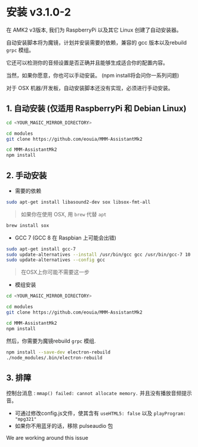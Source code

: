 # 安装 v3.1.0-2

在 AMK2 v3版本, 我们为 RaspberryPi 以及其它 Linux 创建了自动安装器。

自动安装脚本将为魔镜，计划并安装需要的依赖，兼容的 gcc 版本以及rebuild `grpc` 模组。

它还可以检测你的音频设置是否正确并且能够生成适合你的配置内容。

当然，如果你愿意，你也可以手动安装。 (npm install将会问你一系列问题)

对于 OSX 机器/开发板，自动安装脚本还没有实现，必须进行手动安装。

## 1. 自动安装 (仅适用 RaspberryPi 和 Debian Linux)
```sh
cd <YOUR_MAGIC_MIRROR_DIRECTORY>

cd modules
git clone https://github.com/eouia/MMM-AssistantMk2

cd MMM-AssistantMk2
npm install

```

## 2. 手动安装

- 需要的依赖
```sh
sudo apt-get install libasound2-dev sox libsox-fmt-all
```
> 如果你在使用 OSX, 用 `brew` 代替 `apt`

```sh
brew install sox
```
- GCC 7 (GCC 8 在 Raspbian 上可能会出错)
```sh
sudo apt-get install gcc-7
sudo update-alternatives --install /usr/bin/gcc gcc /usr/bin/gcc-7 10
sudo update-alternatives --config gcc
```
> 在OSX上你可能不需要这一步

- 模组安装
```sh
cd <YOUR_MAGIC_MIRROR_DIRECTORY>

cd modules
git clone https://github.com/eouia/MMM-AssistantMk2

cd MMM-AssistantMk2
npm install
```

然后，你需要为魔镜rebuild `grpc` 模组.
```sh
npm install --save-dev electron-rebuild
./node_modules/.bin/electron-rebuild
```

## 3. 排障
控制台消息 : ```mmap() failed: cannot allocate memory.``` 并且没有播放音频提示音。
* 可通过修改config.js文件，使其含有 `useHTML5: false` 以及 `playProgram: "mpg321"` 
* 如果你不用蓝牙的话，移除 pulseaudio 包

We are working around this issue
